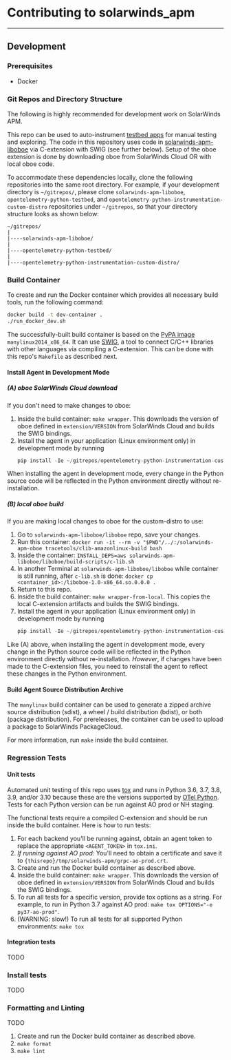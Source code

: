 # Contributing to solarwinds_apm
----

## Development

### Prerequisites

* Docker

### Git Repos and Directory Structure

The following is highly recommended for development work on SolarWinds APM.

This repo can be used to auto-instrument [testbed apps](https://github.com/appoptics/opentelemetry-python-testbed) for manual testing and exploring. The code in this repository uses code in [solarwinds-apm-liboboe](https://github.com/librato/solarwinds-apm-liboboe) via C-extension with SWIG (see further below). Setup of the oboe extension is done by downloading oboe from SolarWinds Cloud OR with local oboe code.

To accommodate these dependencies locally, clone the following repositories into the same root directory. For example, if your development directory is `~/gitrepos/`, please clone `solarwinds-apm-liboboe`, `opentelemetry-python-testbed`, and `opentelemetry-python-instrumentation-custom-distro` repositories under `~/gitrepos`, so that your directory structure looks as shown below:
```
~/gitrepos/
|
|----solarwinds-apm-liboboe/
|
|----opentelemetry-python-testbed/
|
|----opentelemetry-python-instrumentation-custom-distro/
```
### Build Container

To create and run the Docker container which provides all necessary build tools, run the following command:
```bash
docker build -t dev-container .
./run_docker_dev.sh
```

The successfully-built build container is based on the [PyPA image](https://github.com/pypa/manylinux) `manylinux2014_x86_64`. It can use [SWIG](https://www.swig.org/Doc1.3/Python.html), a tool to connect C/C++ libraries with other languages via compiling a C-extension. This can be done with this repo's `Makefile` as described next.

#### Install Agent in Development Mode

##### (A) oboe SolarWinds Cloud download

If you don't need to make changes to oboe:

1. Inside the build container: `make wrapper`. This downloads the version of oboe defined in `extension/VERSION` from SolarWinds Cloud and builds the SWIG bindings.
2. Install the agent in your application (Linux environment only) in development mode by running
   ```python
   pip install -Ie ~/gitrepos/opentelemetry-python-instrumentation-custom-distro/
   ```
When installing the agent in development mode, every change in the Python source code will be reflected in the Python environment directly without re-installation.

##### (B) local oboe build

If you are making local changes to oboe for the custom-distro to use:

1. Go to `solarwinds-apm-liboboe/liboboe` repo, save your changes.
2. Run this container: `docker run -it --rm -v "$PWD"/../:/solarwinds-apm-oboe tracetools/clib-amazonlinux-build bash`
3. Inside the container: `INSTALL_DEPS=aws solarwinds-apm-liboboe/liboboe/build-scripts/c-lib.sh`
4. In another Terminal at `solarwinds-apm-liboboe/liboboe` while container is still running, after `c-lib.sh` is done: `docker cp <container_id>:/liboboe-1.0-x86_64.so.0.0.0 .`
5. Return to this repo.
6. Inside the build container: `make wrapper-from-local`. This copies the local C-extension artifacts and builds the SWIG bindings.
7. Install the agent in your application (Linux environment only) in development mode by running
   ```python
   pip install -Ie ~/gitrepos/opentelemetry-python-instrumentation-custom-distro/
   ```
Like (A) above, when installing the agent in development mode, every change in the Python source code will be reflected in the Python environment directly without re-installation. _However_, if changes have been made to the C-extension files, you need to reinstall the agent to reflect these changes in the Python environment.

#### Build Agent Source Distribution Archive

The `manylinux` build container can be used to generate a zipped archive source distribution (sdist), a wheel / build distribution (bdist), or both (package distribution). For prereleases, the container can be used to upload a package to SolarWinds PackageCloud.

For more information, run `make` inside the build container.

### Regression Tests

#### Unit tests

Automated unit testing of this repo uses [tox](https://tox.readthedocs.io) and runs in Python 3.6, 3.7, 3.8, 3.9, and/or 3.10 because these are the versions supported by [OTel Python](https://github.com/open-telemetry/opentelemetry-python/blob/main/tox.ini). Tests for each Python version can be run against AO prod or NH staging.

The functional tests require a compiled C-extension and should be run inside the build container. Here is how to run tests:

1. For each backend you'll be running against, obtain an agent token to replace the appropriate `<AGENT_TOKEN>` in `tox.ini`.
2. _If running against AO prod:_ You'll need to obtain a certificate and save it to `{thisrepo}/tmp/solarwinds-apm/grpc-ao-prod.crt`. 
3. Create and run the Docker build container as described above.
4. Inside the build container: `make wrapper`. This downloads the version of oboe defined in `extension/VERSION` from SolarWinds Cloud and builds the SWIG bindings.
5. To run all tests for a specific version, provide tox options as a string. For example, to run in Python 3.7 against AO prod: `make tox OPTIONS="-e py37-ao-prod"`.
6. (WARNING: slow!) To run all tests for all supported Python environments: `make tox`

#### Integration tests

TODO

### Install tests

TODO

### Formatting and Linting

TODO

1. Create and run the Docker build container as described above.
2. `make format`
3. `make lint`
